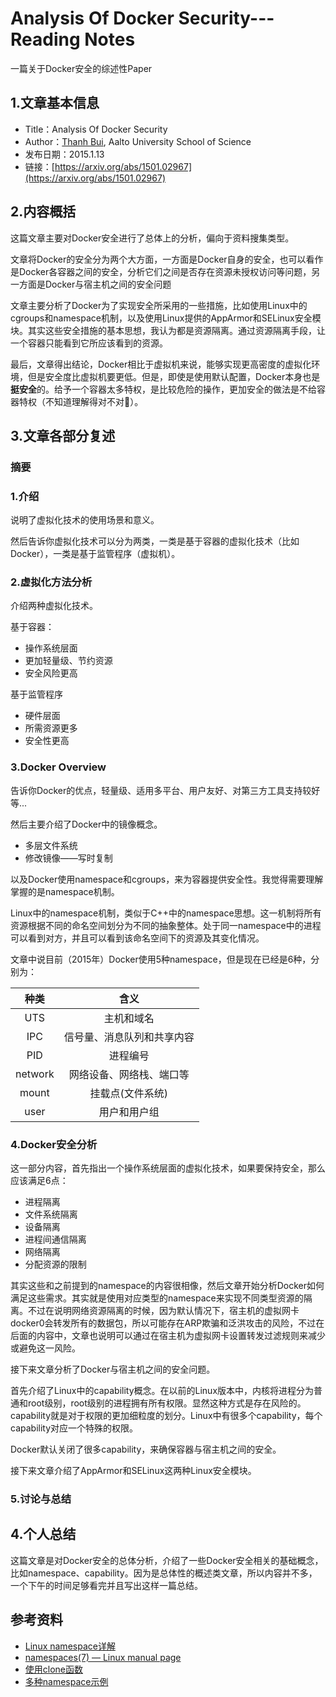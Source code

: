 # Analysis Of Docker Security---Reading Notes


一篇关于Docker安全的综述性Paper

<!-- more -->

## 1.文章基本信息
- Title：Analysis Of Docker Security
- Author：[Thanh Bui](thanh.bui@aalto.fi), Aalto University School of Science
- 发布日期：2015.1.13
- 链接：[https://arxiv.org/abs/1501.02967](https://arxiv.org/abs/1501.02967)

## 2.内容概括
这篇文章主要对Docker安全进行了总体上的分析，偏向于资料搜集类型。

文章将Docker的安全分为两个大方面，一方面是Docker自身的安全，也可以看作是Docker各容器之间的安全，分析它们之间是否存在资源未授权访问等问题，另一方面是Docker与宿主机之间的安全问题

文章主要分析了Docker为了实现安全所采用的一些措施，比如使用Linux中的cgroups和namespace机制，以及使用Linux提供的AppArmor和SELinux安全模块。其实这些安全措施的基本思想，我认为都是资源隔离。通过资源隔离手段，让一个容器只能看到它所应该看到的资源。

最后，文章得出结论，Docker相比于虚拟机来说，能够实现更高密度的虚拟化环境，但是安全度比虚拟机要更低。但是，即使是使用默认配置，Docker本身也是**挺安全**的。给予一个容器太多特权，是比较危险的操作，更加安全的做法是不给容器特权（不知道理解得对不对🤣）。

## 3.文章各部分复述

### 摘要

### 1.介绍

说明了虚拟化技术的使用场景和意义。

然后告诉你虚拟化技术可以分为两类，一类是基于容器的虚拟化技术（比如Docker），一类是基于监管程序（虚拟机）。

### 2.虚拟化方法分析

介绍两种虚拟化技术。

基于容器：
- 操作系统层面
- 更加轻量级、节约资源
- 安全风险更高

基于监管程序
- 硬件层面
- 所需资源更多
- 安全性更高

### 3.Docker Overview

告诉你Docker的优点，轻量级、适用多平台、用户友好、对第三方工具支持较好等...

然后主要介绍了Docker中的镜像概念。

- 多层文件系统
- 修改镜像——写时复制

以及Docker使用namespace和cgroups，来为容器提供安全性。我觉得需要理解掌握的是namespace机制。

Linux中的namespace机制，类似于C++中的namespace思想。这一机制将所有资源根据不同的命名空间划分为不同的抽象整体。处于同一namespace中的进程可以看到对方，并且可以看到该命名空间下的资源及其变化情况。

文章中说目前（2015年）Docker使用5种namespace，但是现在已经是6种，分别为：

|  种类   |            含义            |
| :-----: | :------------------------: |
|   UTS   |         主机和域名         |
|   IPC   | 信号量、消息队列和共享内容 |
|   PID   |          进程编号          |
| network |  网络设备、网络栈、端口等  |
|  mount  |      挂载点(文件系统)      |
|  user   |        用户和用户组        |

### 4.Docker安全分析

这一部分内容，首先指出一个操作系统层面的虚拟化技术，如果要保持安全，那么应该满足6点：
- 进程隔离
- 文件系统隔离
- 设备隔离
- 进程间通信隔离
- 网络隔离
- 分配资源的限制

其实这些和之前提到的namespace的内容很相像，然后文章开始分析Docker如何满足这些需求。其实就是使用对应类型的namespace来实现不同类型资源的隔离。不过在说明网络资源隔离的时候，因为默认情况下，宿主机的虚拟网卡docker0会转发所有的数据包，所以可能存在ARP欺骗和泛洪攻击的风险，不过在后面的内容中，文章也说明可以通过在宿主机为虚拟网卡设置转发过滤规则来减少或避免这一风险。

接下来文章分析了Docker与宿主机之间的安全问题。

首先介绍了Linux中的capability概念。在以前的Linux版本中，内核将进程分为普通和root级别，root级别的进程拥有所有权限。显然这种方式是存在风险的。capability就是对于权限的更加细粒度的划分。Linux中有很多个capability，每个capability对应一个特殊的权限。

Docker默认关闭了很多capability，来确保容器与宿主机之间的安全。

接下来文章介绍了AppArmor和SELinux这两种Linux安全模块。

### 5.讨论与总结

## 4.个人总结

这篇文章是对Docker安全的总体分析，介绍了一些Docker安全相关的基础概念，比如namespace、capability。因为是总体性的概述类文章，所以内容并不多，一个下午的时间足够看完并且写出这样一篇总结。

## 参考资料
- [Linux namespace详解](https://www.cnblogs.com/sparkdev/p/9365405.html)
- [namespaces(7) — Linux manual page](https://man7.org/linux/man-pages/man7/namespaces.7.html)
- [使用clone函数](https://eli.thegreenplace.net/2018/launching-linux-threads-and-processes-with-clone/)
- [多种namespace示例](https://www.cnblogs.com/bakari/p/8560437.html)
